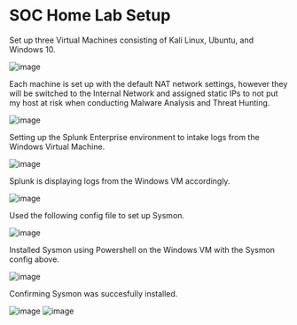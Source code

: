 # SOC Home Lab Setup

Set up three Virtual Machines consisting of Kali Linux, Ubuntu, and Windows 10.

![image](https://github.com/user-attachments/assets/08835c28-8a1c-4f20-8572-f64a509fb51e)

Each machine is set up with the default NAT network settings, however they will be switched to the Internal Network and assigned static IPs to not put my host at risk when conducting Malware Analysis and Threat Hunting.

![image](https://github.com/user-attachments/assets/9fe046f2-784b-436b-ab09-12471447aae5)


Setting up the Splunk Enterprise environment to intake logs from the Windows Virtual Machine.

![image](https://github.com/user-attachments/assets/29d2a3e9-6bc8-4b62-aeb7-d22d7527e7e0)

Splunk is displaying logs from the Windows VM accordingly.

![image](https://github.com/user-attachments/assets/0db1cb81-58b6-4def-9d7d-c50c68da1b8f)

Used the following config file to set up Sysmon.

![image](https://github.com/user-attachments/assets/957cd6cc-be5c-4f65-a811-ecda2db08a3c)

Installed Sysmon using Powershell on the Windows VM with the Sysmon config above.

![image](https://github.com/user-attachments/assets/d8ead9f1-22c2-440c-a8a8-aaa96bff391a)

Confirming Sysmon was succesfully installed.

![image](https://github.com/user-attachments/assets/82397391-b51a-4b2d-bf4f-4700f1202735)
![image](https://github.com/user-attachments/assets/e750975e-71b4-4c84-b31b-11711737bfae)






